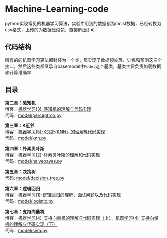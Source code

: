 # Machine-Learning-code
python实现常见的机器学习算法，实验中用到的数据都为mnist数据，已经转换为csv格式，上传的为数据压缩包，直接解压即可
## 代码结构
所有的的机器学习算法都封装为一个类，都实现了数据预处理、训练和预测这三个接口，然后这些类都继承自basemodel中`Model`这个基类，基类主要负责加载数据和计算准确率
## 目录
**第二章：感知机**  
博客：[机器学习(3)-感知机的理解与代码实现](https://blog.csdn.net/sabrinalx/article/details/105886642)  
代码：[model/perceptron.py](https://github.com/lsabrinax/Machine-Learning-code/blob/master/model/perceptron.py)

**第三章：K近邻**  
博客：[机器学习(5)-K邻近(KNN）的理解与代码实现](https://blog.csdn.net/sabrinalx/article/details/105944938)  
代码：[model/knn.py](https://github.com/lsabrinax/Machine-Learning-code/blob/master/model/knn.py)  

**第四章：朴素贝叶斯**  
博客：[机器学习(2)-朴素贝叶斯的理解和代码实现](https://blog.csdn.net/sabrinalx/article/details/105881335)  
代码：[model/naivebayes.py](https://github.com/lsabrinax/Machine-Learning-code/blob/master/model/naivebayes.py)

**第五章：决策树**   
代码: [model/decision_tree.py](https://github.com/lsabrinax/Machine-Learning-code/blob/master/model/decision_tree.py)  

**第六章：逻辑回归**  
博客：[机器学习(1)-逻辑回归的理解、面试问题以及代码实现](https://blog.csdn.net/sabrinalx/article/details/105875879)  
代码：[model/logistic.py](https://github.com/lsabrinax/Machine-Learning-code/blob/master/model/logistic.py)

**第七章：支持向量机**  
博客：[机器学习(4)-支持向量机的理解与代码实现（上）](https://blog.csdn.net/sabrinalx/article/details/105894364)、[机器学习(4)-支持向量机的理解与代码实现（下）](https://blog.csdn.net/sabrinalx/article/details/105901468)  
代码：[model/svm.py](https://github.com/lsabrinax/Machine-Learning-code/blob/master/model/svm.py)


